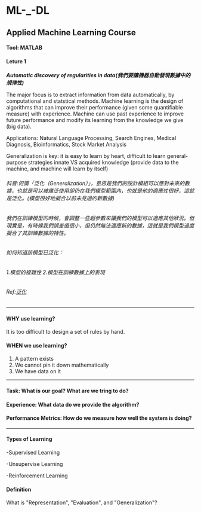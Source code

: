 # ML-_-DL

## Applied Machine Learning Course

#### Tool: MATLAB
#### Leture 1

**_Automatic discovery of regularities in data(我們要讓機器自動發現數據中的規律性)_**


The major focus is to extract information from data automatically, by computational and statstical methods. Machine learning is the design of algorithms that can improve their performance (given some quantifiable measure) with experience. Machine can use past experience to improve future performance and modify its learning from the knowledge we give (big data). 


Applications: Natural Language Processing, Search Engines, Medical Diagnosis, Bioinformatics, Stock Market Analysis

Generalization is key: it is easy to learn by heart, difficult to learn general-purpose strategies
innate VS acquired knowledge (provide data to the machine, and machine will learn by itself)

###### 科普:何謂「泛化（Generalization）」，意思是我們的設計模組可以應對未來的數據，也就是可以被廣泛使用卻仍在我們模型範圍內，也就是他的適應性很好，這就是泛化。(模型很好地擬合以前未見過的新數據)

###### 我們在訓練模型的時候，會調整一些超參數來讓我們的模型可以適應其他狀況。但現實是，有時候我們誤差值很小，但仍然無法適應新的數據，這就是我們模型過度擬合了其訓練數據的特性。 

###### 如何知道該模型已泛化：
###### 1.模型的複雜性      2.模型在訓練數據上的表現

###### Ref:[泛化](https://ithelp.ithome.com.tw/articles/10221782?sc=iThelpR)
-------------------------------------------------------------------------------------------------
#### WHY use learning?

It is too difficult to design a set of rules by hand.


#### WHEN we use learning?
1. A pattern exists
2. We cannot pin it down mathematically
3. We have data on it
--------------------------------------------------------------------------------------------------
#### Task: What is our goal? What are we tring to do?
#### Experience: What data do we provide the algorithm?
#### Performance Metrics: How do we measure how well the system is doing?

---------------------------------------------------------------------------------------------------
#### Types of Learning
-Supervised Learning

-Unsupervise Learning

-Reinforcement Learning

#### Definition
What is "Representation", "Evaluation", and "Generalization"?
